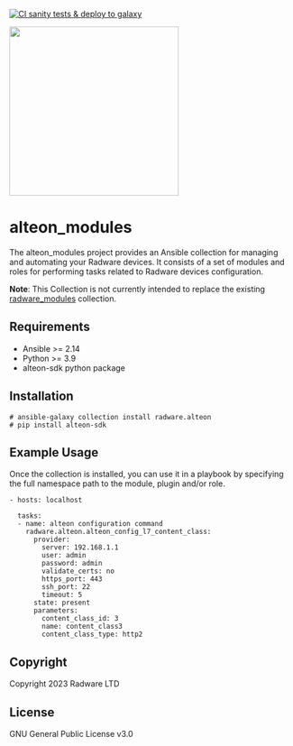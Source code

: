 [![CI sanity tests & deploy to galaxy](https://github.com/radwareci/alteon_modules/actions/workflows/ansible-sanity-and-deployment.yml/badge.svg?branch=main)](https://github.com/radwareci/alteon_modules/actions/workflows/ansible-sanity-and-deployment.yml)

<img src="https://www.radware.com/RadwareSite/MediaLibraries/Images/logo.svg" width="300px">

# alteon_modules
The alteon_modules project provides an Ansible collection for managing and automating your Radware devices. It consists of a set of modules and roles for performing tasks related to Radware devices configuration.

<b>Note</b>: This Collection is not currently intended to replace the existing <a href="https://galaxy.ansible.com/radware/radware_modules">radware_modules</a> collection.

## Requirements
- Ansible >= 2.14
- Python >= 3.9
- alteon-sdk python package

## Installation
```
# ansible-galaxy collection install radware.alteon
# pip install alteon-sdk
```

## Example Usage
Once the collection is installed, you can use it in a playbook by specifying the full namespace path to the module, plugin and/or role.

```
- hosts: localhost

  tasks:
  - name: alteon configuration command
    radware.alteon.alteon_config_l7_content_class:
      provider: 
        server: 192.168.1.1
        user: admin
        password: admin
        validate_certs: no
        https_port: 443
        ssh_port: 22
        timeout: 5
      state: present
      parameters:
        content_class_id: 3
        name: content_class3
        content_class_type: http2
```

## Copyright

Copyright 2023 Radware LTD

## License
GNU General Public License v3.0

